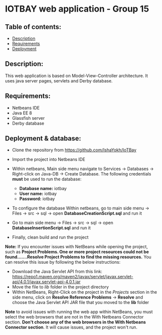 # IOTBAY web application - Group 15

## Table of contents:
- [Description](#Description)
- [Requirements](#Requirements)
- [Deployment](#Deployment)

## Description:
This web application is based on Model-View-Controller architecture. It uses java server pages, servlets and Derby database.

## Requirements:
- Netbeans IDE
- Java EE 8
- Glassfish server
- Derby database

## Deployment & database:
- Clone the repository from https://github.com/IshaYokh/IoTBay
- Import the project into Netbeans IDE
- Within netbeans, Main side menu navigate to Services -> Databases -> Right-click on Java-DB -> Create Database. The following credentials **must** be used to run the database:
    - **Database name:** iotbay
    - **User name:** iotbay
    - **Password:** iotbay

- To configure the database Within netbeans, go to main side menu -> Files -> src -> sql -> open **DatabaseCreationScript.sql** and run it
- Go to main side menu -> Files -> src -> sql -> open **DatabaseInsertionScript.sql** and run it
- Finally, clean build and run the project


**Note:** If you encounter issues with NetBeans while opening the project, such as **Project Problems. One or more project resources could not be found.......Resolve Project Problems to find the missing resources.** You can resolve this issue by following the below instructions:

- Download the Java Servlet API from this link: https://repo1.maven.org/maven2/javax/servlet/javax.servlet-api/4.0.1/javax.servlet-api-4.0.1.jar
- Move the file to *lib* folder in the project directory
- Within NetBeans, Right-Click on the project in the *Projects* section in the side menu, click on **Resolve Reference Problems** -> **Resolve** and choose the Java Servlet API JAR file that you moved to the **lib** folder

**Note** to avoid issues with running the web app within NetBeans, you must select the web browsers that are not in the With Netbeans Connector section. **Don't choose any of the web browsers in the With Netbeans Connector section**. It will cause issues, and the project won't run.